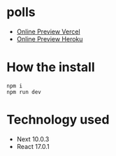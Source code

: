 # polls
- [Online Preview Vercel](https://polls-607odlf1q.vercel.app/ "Online Preview vercel")
- [Online Preview Heroku](https://polls-market.herokuapp.com/ "Online Preview Heroku")

# How the install
```
npm i
npm run dev
```

# Technology used
- Next 10.0.3
- React 17.0.1
